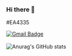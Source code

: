 ### Hi there 👋

<!--
**nimoseel/nimoseel** is a ✨ _special_ ✨ repository because its `README.md` (this file) appears on your GitHub profile.

Here are some ideas to get you started:

- 🔭 I’m currently working on ...
- 🌱 I’m currently learning ...
- 👯 I’m looking to collaborate on ...
- 🤔 I’m looking for help with ...
- 💬 Ask me about ...
- 📫 How to reach me: ...
- 😄 Pronouns: ...
- ⚡ Fun fact: ...
-->

<!-- 이메일, 블로그 -->
<!-- 스택 뱃지 -->
#EA4335

[![Gmail Badge](https://img.shields.io/badge/Gmail-d14836?style=flat-square&logo=Gmail&logoColor=white&link=mailto:fromnimos@gmail.com)](mailto:fromnimos@gmail.com)
<br/><br/>
![Anurag's GitHub stats](https://github-readme-stats.vercel.app/api?username=nimoseel&show_icons=true&theme=merko)
